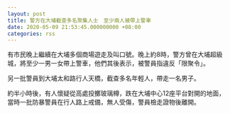 ```yaml
---
layout: post
title: 警方在大埔截查多名聚集人士　至少兩人被帶上警車
date: 2020-05-09 21:53:45.000000000 +08:00
categories: rss
---
```


有市民晚上繼續在大埔多個商場遊走及叫口號。晚上約8時，警方曾在大埔超級城，將至少一男一女帶上警車，他們其後表示，被警員指違反「限聚令」。

另一批警員到大埔太和路行人天橋，截查多名年輕人，帶走一名男子。

約半小時後，有人懷疑從高處投擲玻璃樽，跌在大埔中心12座平台對開的地面，當時一批防暴警員在行人路上戒備，無人受傷，警員檢走證物後離開。
